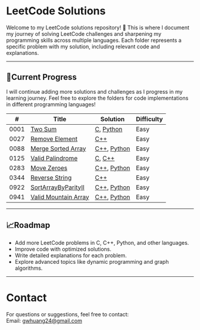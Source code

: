 # **LeetCode Solutions**

Welcome to my LeetCode solutions repository! 🚀 This is where I document my journey of solving LeetCode challenges and sharpening my programming skills across multiple languages. Each folder represents a specific problem with my solution, including relevant code and explanations.

---

## **📂Current Progress**
I will continue adding more solutions and challenges as I progress in my learning journey. Feel free to explore the folders for code implementations in different programming languages!

| # | Title | Solution | Difficulty |
|---| ----- | -------- | ---------- |
|0001|[Two Sum](https://leetcode.com/problems/two-sum/) | [C](./0001-TwoSum/c/TwoSum.c), [Python](./0001-TwoSum/python/TwoSum.py)|Easy|
|0027|[Remove Element](https://leetcode.com/problems/remove-element/description/) | [C++](./0027-RemoveElement/cpp/RemoveElement.cpp)|Easy|
|0088|[Merge Sorted Array](https://leetcode.com/problems/merge-sorted-array/description/) | [C++](./0088_MergeSortedArray/cpp/mergeSortedArray.cpp), [Python](./0088_MergeSortedArray/python/mergeSortedArray.py)|Easy|
|0125|[Valid Palindrome](https://leetcode.com/problems/valid-palindrome/description/) | [C](./0125-ValidPalindrome/c/validPalindrome.c), [C++](./0125-ValidPalindrome/c++/validPalindrome.cpp)|Easy|
|0283|[Move Zeroes](https://leetcode.com/problems/move-zeroes/description/) | [C++](./0283-MoveZeroes/cpp/MoveZeroes.cpp), [Python](./0283-MoveZeroes/python/MoveZeroes.py)|Easy|
|0344|[Reverse String](https://leetcode.com/problems/reverse-string/description/) | [C++](./0344_ReverseString/cpp/ReverseString.cpp)|Easy|
|0922|[SortArrayByParityII](https://leetcode.com/problems/sort-array-by-parity-ii/description/) | [C++](./0922_SortArrayByParityII/cpp/SortArrayByParityII.cpp), [Python](./0922_SortArrayByParityII/python/SortArrayByParityII.py)|Easy|
|0941|[Valid Mountain Array](https://leetcode.com/problems/valid-mountain-array/description/) | [C++](./0941_ValidMountainArray/cpp/ValidMountainArray.cpp), [Python](./0941_ValidMountainArray/python/ValidMountainArray.py)|Easy|

---

## **📈Roadmap**
- Add more LeetCode problems in C, C++, Python, and other languages.
- Improve code with optimized solutions.
- Write detailed explanations for each problem.
- Explore advanced topics like dynamic programming and graph algorithms.

---

# **Contact**
For questions or suggestions, feel free to contact:  
Email: gwhuang24@gmail.com

